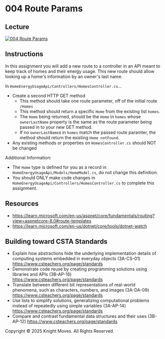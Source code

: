 # 004 Route Params

## Lecture

[![004 Route Params](https://img.youtube.com/vi/Tz_s6hQy6Q4/0.jpg)](https://www.youtube.com/watch?v=Tz_s6hQy6Q4)

## Instructions

In this assignment you will add a new route to a controller in an API meant to keep track of homes and their energy usage. This new route should allow looking up a home's information by an owner's last name.

In `HomeEnergyUsageApi/Controllers/HomesController.cs`...

- Create a second HTTP GET method
  - This method should take one route parameter, off of the initial route `/Homes`
  - This method should return a specific `Home` from the existing list `homes`.
  - The `Home` being returned, should be the `Home` in `homes` whose `ownerLastName` property is the same as the route parameter being passed in to your new GET method.
  - If no `ownerLastName`s in `homes` match the passed route paramter, the method should return the existing `Home notFound`.
- Any existing methods or properties on `HomesController.cs` should NOT be changed

Additional Information:

- The `Home` type is defined for you as a record in `HomeEnergyUsageApi/Models/HomeModel.cs`, do not change this definition.
- You should ONLY make code changes in `HomeEnergyUsageApi/Controllers/HomesController.cs` to complete this assignment.

## Resources

- https://learn.microsoft.com/en-us/aspnet/core/fundamentals/routing?view=aspnetcore-8.0#route-templates
- https://learn.microsoft.com/en-us/dotnet/core/tools/dotnet-watch

## Building toward CSTA Standards

- Explain how abstractions hide the underlying implementation details of computing systems embedded in everyday objects (3A-CS-01) https://www.csteachers.org/page/standards
- Demonstrate code reuse by creating programming solutions using libraries and APIs (3B-AP-16) https://www.csteachers.org/page/standards
- Translate between different bit representations of real-world phenomena, such as characters, numbers, and images (3A-DA-09) https://www.csteachers.org/page/standards
- Use lists to simplify solutions, generalizing computational problems instead of repeatedly using simple variables (3A-AP-14) https://www.csteachers.org/page/standards
- Compare and contrast fundamental data structures and their uses (3B-AP-12) https://www.csteachers.org/page/standards

Copyright &copy; 2025 Knight Moves. All Rights Reserved.
